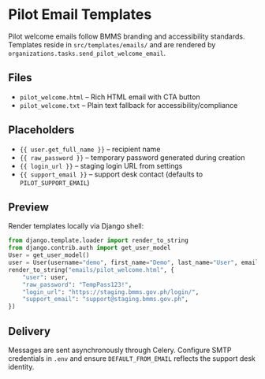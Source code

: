 # Pilot Email Templates

Pilot welcome emails follow BMMS branding and accessibility standards. Templates reside
in `src/templates/emails/` and are rendered by `organizations.tasks.send_pilot_welcome_email`.

## Files
- `pilot_welcome.html` – Rich HTML email with CTA button
- `pilot_welcome.txt` – Plain text fallback for accessibility/compliance

## Placeholders
- `{{ user.get_full_name }}` – recipient name
- `{{ raw_password }}` – temporary password generated during creation
- `{{ login_url }}` – staging login URL from settings
- `{{ support_email }}` – support desk contact (defaults to `PILOT_SUPPORT_EMAIL`)

## Preview
Render templates locally via Django shell:
```python
from django.template.loader import render_to_string
from django.contrib.auth import get_user_model
User = get_user_model()
user = User(username="demo", first_name="Demo", last_name="User", email="demo@example.com")
render_to_string("emails/pilot_welcome.html", {
    "user": user,
    "raw_password": "TempPass123!",
    "login_url": "https://staging.bmms.gov.ph/login/",
    "support_email": "support@staging.bmms.gov.ph",
})
```

## Delivery
Messages are sent asynchronously through Celery. Configure SMTP credentials in `.env`
and ensure `DEFAULT_FROM_EMAIL` reflects the support desk identity.
